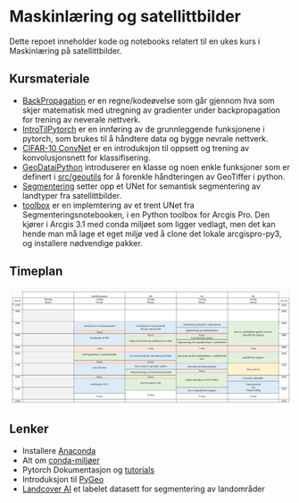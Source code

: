 # Maskinlæring og satellittbilder

Dette repoet inneholder kode og notebooks relatert til en ukes kurs i Maskinlæring på satellittbilder.

## Kursmateriale
- [BackPropagation](notebooks/BackPropagation.ipynb) er en regne/kodeøvelse som går gjennom hva som skjer matematisk med utregning av gradienter under backpropagation for trening av neverale nettverk.
- [IntroTilPytorch](notebooks/IntroTilPytorch.ipynb) er en innføring av de grunnleggende funksjonene i pytorch, som brukes til å håndtere data og bygge nevrale nettverk.
- [CIFAR-10 ConvNet](notebooks/CIFAR-10%20ConvNet.ipynb) er en introduksjon til oppsett og trening av konvolusjonsnett for klassifisering.
- [GeoDataiPython](notebooks/GeoDataiPython.ipynb) introduserer en klasse og noen enkle funksjoner som er definert i [src/geoutils](src/geoutils.py) for å forenkle håndteringen av GeoTiffer i python.
- [Segmentering](notebooks/Segmentering.ipynb) setter opp et UNet for semantisk segmentering av landtyper fra satellittbilder.
- [toolbox](toolbox/) er en implemtering av et trent UNet fra Segmenteringsnotebooken, i en Python toolbox for Arcgis Pro. Den kjører i Arcgis 3.1 med conda miljøet som ligger vedlagt, men det kan hende man må lage et eget miljø ved å clone det lokale arcgispro-py3, og installere nødvendige pakker.

## Timeplan

![](media/timeplan.jpg)

## Lenker

- Installere [Anaconda](https://www.anaconda.com/products/distribution)
- Alt om [conda-miljøer](https://conda.io/projects/conda/en/latest/user-guide/tasks/manage-environments.html)
- Pytorch Dokumentasjon og [tutorials](https://pytorch.org/tutorials/)
- Introduksjon til [PyGeo](https://pytorch.org/blog/geospatial-deep-learning-with-torchgeo/)
- [Landcover AI](https://paperswithcode.com/dataset/landcover-ai) et labelet datasett for segmentering av landområder